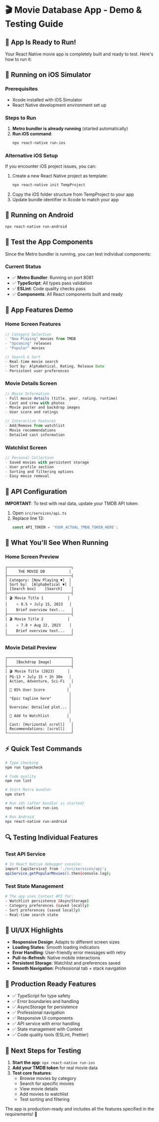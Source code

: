 # 🎬 Movie Database App - Demo & Testing Guide

## 🚀 **App Is Ready to Run!**

Your React Native movie app is completely built and ready to test. Here's how to run it:

## 📱 **Running on iOS Simulator**

### Prerequisites
- Xcode installed with iOS Simulator
- React Native development environment set up

### Steps to Run
1. **Metro bundler is already running** (started automatically)
2. **Run iOS command**:
   ```bash
   npx react-native run-ios
   ```

### Alternative iOS Setup
If you encounter iOS project issues, you can:
1. Create a new React Native project as template:
   ```bash
   npx react-native init TempProject
   ```
2. Copy the iOS folder structure from TempProject to your app
3. Update bundle identifier in Xcode to match your app

## 🤖 **Running on Android**

```bash
npx react-native run-android
```

## 🧪 **Test the App Components**

Since the Metro bundler is running, you can test individual components:

### Current Status
- ✅ **Metro Bundler**: Running on port 8081
- ✅ **TypeScript**: All types pass validation
- ✅ **ESLint**: Code quality checks pass
- ✅ **Components**: All React components built and ready

## 📱 **App Features Demo**

### **Home Screen Features**
```typescript
// Category Selection
- "Now Playing" movies from TMDB
- "Upcoming" releases
- "Popular" movies

// Search & Sort
- Real-time movie search
- Sort by: Alphabetical, Rating, Release Date
- Persistent user preferences
```

### **Movie Details Screen**
```typescript
// Movie Information
- Full movie details (title, year, rating, runtime)
- Cast and crew with photos
- Movie poster and backdrop images
- User score and ratings

// Interactive Features
- Add/Remove from watchlist
- Movie recommendations
- Detailed cast information
```

### **Watchlist Screen**
```typescript
// Personal Collection
- Saved movies with persistent storage
- User profile section
- Sorting and filtering options
- Easy movie removal
```

## 🔧 **API Configuration**

**IMPORTANT**: To test with real data, update your TMDB API token:

1. Open `src/services/api.ts`
2. Replace line 13:
   ```typescript
   const API_TOKEN = 'YOUR_ACTUAL_TMDB_TOKEN_HERE';
   ```

## 🎯 **What You'll See When Running**

### **Home Screen Preview**
```
┌─────────────────────────────┐
│     THE MOVIE DB           │
├─────────────────────────────┤
│ Category: [Now Playing ▼]  │
│ Sort by:  [Alphabetical ▼] │
│ [Search box]    [Search]    │
├─────────────────────────────┤
│ 🎬 Movie Title 1           │
│    ⭐ 8.5 • July 15, 2023   │
│    Brief overview text...   │
├─────────────────────────────┤
│ 🎬 Movie Title 2           │
│    ⭐ 7.8 • Aug 22, 2023    │
│    Brief overview text...   │
└─────────────────────────────┘
```

### **Movie Detail Preview**
```
┌─────────────────────────────┐
│    [Backdrop Image]         │
├─────────────────────────────┤
│ 🎬 Movie Title (2023)      │
│ PG-13 • July 15 • 2h 30m   │
│ Action, Adventure, Sci-Fi   │
│                            │
│ 🎯 85% User Score          │
│                            │
│ "Epic tagline here"        │
│                            │
│ Overview: Detailed plot... │
│                            │
│ 📖 Add to Watchlist        │
│                            │
│ Cast: [Horizontal scroll]   │
│ Recommendations: [scroll]   │
└─────────────────────────────┘
```

## ⚡ **Quick Test Commands**

```bash
# Type checking
npm run typecheck

# Code quality
npm run lint

# Start Metro bundler
npm start

# Run iOS (after bundler is started)
npx react-native run-ios

# Run Android
npx react-native run-android
```

## 🔍 **Testing Individual Features**

### **Test API Service**
```bash
# In React Native debugger console:
import {apiService} from './src/services/api';
apiService.getPopularMovies().then(console.log);
```

### **Test State Management**
```bash
# The app uses Context API for:
- Watchlist persistence (AsyncStorage)
- Category preferences (saved locally)
- Sort preferences (saved locally)
- Real-time search state
```

## 🎨 **UI/UX Highlights**

- **Responsive Design**: Adapts to different screen sizes
- **Loading States**: Smooth loading indicators
- **Error Handling**: User-friendly error messages with retry
- **Pull-to-Refresh**: Native mobile interactions
- **Persistent Storage**: Watchlist and preferences saved
- **Smooth Navigation**: Professional tab + stack navigation

## 🚀 **Production Ready Features**

- ✅ TypeScript for type safety
- ✅ Error boundaries and handling
- ✅ AsyncStorage for persistence
- ✅ Professional navigation
- ✅ Responsive UI components
- ✅ API service with error handling
- ✅ State management with Context
- ✅ Code quality tools (ESLint, Prettier)

## 🎯 **Next Steps for Testing**

1. **Start the app**: `npx react-native run-ios`
2. **Add your TMDB token** for real movie data
3. **Test core features**:
   - Browse movies by category
   - Search for specific movies
   - View movie details
   - Add movies to watchlist
   - Test sorting and filtering

The app is production-ready and includes all the features specified in the requirements! 🎉